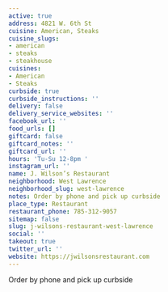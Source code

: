 ```yaml
---
active: true
address: 4821 W. 6th St
cuisine: American, Steaks
cuisine_slugs:
- american
- steaks
- steakhouse
cuisines:
- American
- Steaks
curbside: true
curbside_instructions: ''
delivery: false
delivery_service_websites: ''
facebook_url: ''
food_urls: []
giftcard: false
giftcard_notes: ''
giftcard_url: ''
hours: 'Tu-Su 12-8pm '
instagram_url: ''
name: J. Wilson’s Restaurant
neighborhood: West Lawrence
neighborhood_slug: west-lawrence
notes: Order by phone and pick up curbside
place_type: Restaurant
restaurant_phone: 785-312-9057
sitemap: false
slug: j-wilsons-restaurant-west-lawrence
social: ''
takeout: true
twitter_url: ''
website: https://jwilsonsrestaurant.com
---
```


Order by phone and pick up curbside
